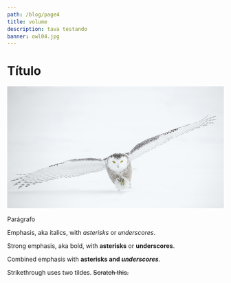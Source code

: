 ```yaml
---
path: /blog/page4
title: volume
description: tava testando
banner: owl04.jpg
---
```

# Título

![coruja-neve](owl02.jpg)

Parágrafo

Emphasis, aka italics, with *asterisks* or *underscores*.

Strong emphasis, aka bold, with **asterisks** or **underscores**.

Combined emphasis with **asterisks and *underscores***.

Strikethrough uses two tildes. ~~Scratch this.~~